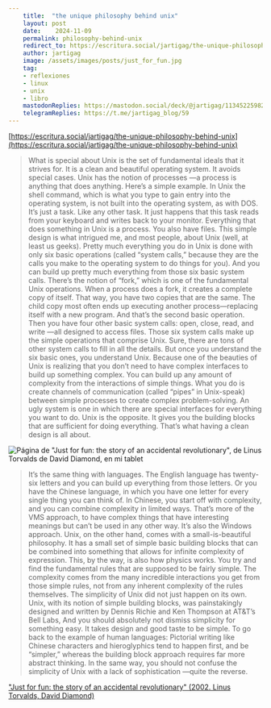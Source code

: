 ```yaml
---
    title:  "the unique philosophy behind unix"
    layout: post
    date:    2024-11-09
    permalink: philosophy-behind-unix
    redirect_to: https://escritura.social/jartigag/the-unique-philosophy-behind-unix
    author: jartigag
    image: /assets/images/posts/just_for_fun.jpg
    tag:
    - reflexiones
    - linux
    - unix
    - libro
    mastodonReplies: https://mastodon.social/deck/@jartigag/113452259821048909
    telegramReplies: https://t.me/jartigag_blog/59
---
```


[https://escritura.social/jartigag/the-unique-philosophy-behind-unix](https://escritura.social/jartigag/the-unique-philosophy-behind-unix)

> What is special about Unix is the set of fundamental ideals that it strives for. It is a clean and beautiful operating system. It avoids special cases. Unix has the notion of processes —a process is anything that does anything. Here’s a simple example. In Unix the shell command, which is what you type to gain entry into the operating system, is not built into the operating system, as with DOS. It’s just a task. Like any other task. It just happens that this task reads from your keyboard and writes back to your monitor. Everything that does something in Unix is a process. You also have files.
This simple design is what intrigued me, and most people, about Unix (well, at least us geeks). Pretty much everything you do in Unix is done with only six basic operations (called “system calls,” because they are the calls you make to the operating system to do things for you). And you can build up pretty much everything from those six basic system calls.
There’s the notion of “fork,” which is one of the fundamental Unix operations. When a process does a fork, it creates a complete copy of itself. That way, you have two copies that are the same. The child copy most often ends up executing another process—replacing itself with a new program. And that’s the second basic operation. Then you have four other basic system calls: open, close, read, and write —all designed to access files. Those six system calls make up the simple operations that comprise Unix.
Sure, there are tons of other system calls to fill in all the details. But once you understand the six basic ones, you understand Unix. Because one of the beauties of Unix is realizing that you don’t need to have complex interfaces to build up something complex. You can build up any amount of complexity from the interactions of simple things. What you do is create channels of communication (called “pipes” in Unix-speak) between simple processes to create complex problem-solving.
An ugly system is one in which there are special interfaces for everything you want to do. Unix is the opposite. It gives you the building blocks that are sufficient for doing everything. That’s what having a clean design is all about.

![Página de "Just for fun: the story of an accidental revolutionary", de Linus Torvalds de David Diamond, en mi tablet](https://imagenes.escritura.social/uploads/jartigag/just_for_fun.jpg)

> It’s the same thing with languages. The English language has twenty-six letters and you can build up everything from those letters. Or you have the Chinese language, in which you have one letter for every single thing you can think of. In Chinese, you start off with complexity, and you can combine complexity in limited ways. That’s more of the VMS approach, to have complex things that have interesting meanings but can’t be used in any other way. It’s also the Windows approach.
Unix, on the other hand, comes with a small-is-beautiful philosophy. It has a small set of simple basic building blocks that can be combined into something that allows for infinite complexity of expression.
This, by the way, is also how physics works. You try and find the fundamental rules that are supposed to be fairly simple. The complexity comes from the many incredible interactions you get from those simple rules, not from any inherent complexity of the rules themselves.
The simplicity of Unix did not just happen on its own. Unix, with its notion of simple building blocks, was painstakingly designed and written by Dennis Richie and Ken Thompson at AT&T’s Bell Labs, And you should absolutely not dismiss simplicity for something easy. It takes design and good taste to be simple.
To go back to the example of human languages: Pictorial writing like Chinese characters and hieroglyphics tend to happen first, and be “simpler,” whereas the building block approach requires far more abstract thinking. In the same way, you should not confuse the simplicity of Unix with a lack of sophistication —quite the reverse.

["Just for fun: the story of an accidental revolutionary" (2002. Linus Torvalds, David Diamond)](https://lectura.social/book/74209/s/just-for-fun)
